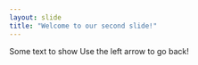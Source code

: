 ```yaml
---
layout: slide
title: "Welcome to our second slide!"
---
```

Some text to show
Use the left arrow to go back!
